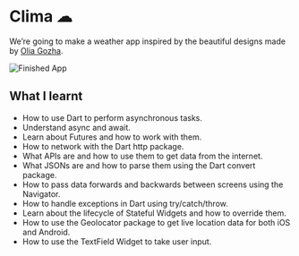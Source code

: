 


# Clima ☁
We’re going to make a weather app inspired by the beautiful designs made by [Olia Gozha](https://dribbble.com/shots/4663154-). 

![Finished App](https://github.com/londonappbrewery/Images/blob/master/clima-demo.gif)

## What I learnt

- How to use Dart to perform asynchronous tasks.
- Understand async and await.
- Learn about Futures and how to work with them.
- How to network with the Dart http package.
- What APIs are and how to use them to get data from the internet.
- What JSONs are and how to parse them using the Dart convert package.
- How to pass data forwards and backwards between screens using the Navigator.
- How to handle exceptions in Dart using try/catch/throw.
- Learn about the lifecycle of Stateful Widgets and how to override them.
- How to use the Geolocator package to get live location data for both iOS and Android.
- How to use the TextField Widget to take user input.



